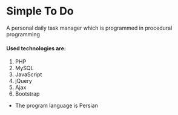 # Simple To Do
A personal daily task manager which is programmed in procedural programming

#### Used technologies are:
1. PHP
2. MySQL
3. JavaScript
4. jQuery
5. Ajax
6. Bootstrap

* The program language is Persian
